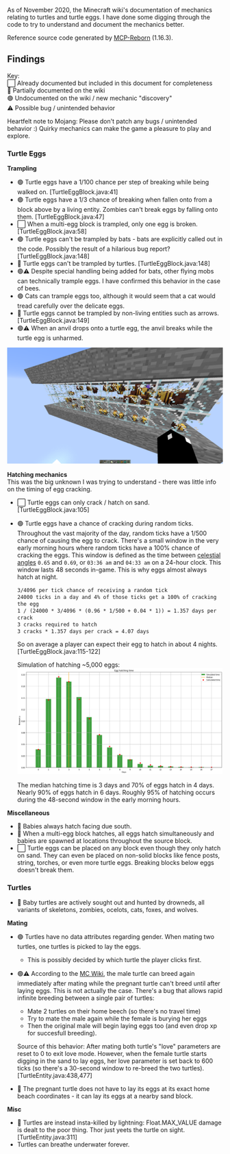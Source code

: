 As of November 2020, the Minecraft wiki's documentation of mechanics relating to turtles and turtle
eggs. I have done some digging through the code to try to understand and document the mechanics
better.

Reference source code generated by [MCP-Reborn](https://github.com/Hexeption/MCP-Reborn) (1.16.3).

## Findings

Key:<br>
⬜️ Already documented but included in this document for completeness<br>
🔹 Partially documented on the wiki<br>
🟢 Undocumented on the wiki / new mechanic "discovery"<br>
⚠️ Possible bug / unintended behavior

Heartfelt note to Mojang: Please don't patch any bugs / unintended behavior :) Quirky mechanics can
make the game a pleasure to play and explore.

### Turtle Eggs
**Trampling**
- 🟢 Turtle eggs have a 1/100 chance per step of breaking while being walked on.
  [TurtleEggBlock.java:41]
- 🟢 Turtle eggs have a 1/3 chance of breaking when fallen onto from a block above by a living
  entity. Zombies can't break eggs by falling onto them. [TurtleEggBlock.java:47]
- ⬜️ When a multi-egg block is trampled, only one egg is broken. [TurtleEggBlock.java:58]
- 🟢 Turtle eggs can't be trampled by bats - bats are explicitly called out in the code. Possibly
  the result of a hilarious bug report? [TurtleEggBlock.java:148]
- 🔹 Turtle eggs can't be trampled by turtles. [TurtleEggBlock.java:148]
- 🟢⚠️ Despite special handling being added for bats, other flying mobs can technically trample
  eggs. I have confirmed this behavior in the case of bees.
- 🟢 Cats can trample eggs too, although it would seem that a cat would tread carefully over the
  delicate eggs.
- 🔹 Turtle eggs cannot be trampled by non-living entities such as arrows. [TurtleEggBlock.java:149]
- 🟢⚠️ When an anvil drops onto a turtle egg, the anvil breaks while the turtle egg is unharmed.

![Experiment showing bees can trample turtle eggs](2020-11-26_00.12.18.png)

**Hatching mechanics**<br>
This was the big unknown I was trying to understand - there was little info on the timing of egg
cracking.
- ⬜️ Turtle eggs can only crack / hatch on sand. [TurtleEggBlock.java:105]
- 🟢 Turtle eggs have a chance of cracking during random ticks. Throughout the vast majority of the
  day, random ticks have a 1/500 chance of causing the egg to crack. There's a small window in the
  very early morning hours where random ticks have a 100% chance of cracking the eggs. This window
  is defined as the time between [celestial angles][1] `0.65` and `0.69`, or `03:36 am` and
  `04:33 am` on a 24-hour clock. This window lasts 48 seconds in-game. This is why eggs almost
  always hatch at night.
  ```
  3/4096 per tick chance of receiving a random tick
  24000 ticks in a day and 4% of those ticks get a 100% of cracking the egg
  1 / (24000 * 3/4096 * (0.96 * 1/500 + 0.04 * 1)) = 1.357 days per crack
  3 cracks required to hatch
  3 cracks * 1.357 days per crack = 4.07 days
  ```
  So on average a player can expect their egg to hatch in about 4 nights.
  [TurtleEggBlock.java:115-122]
  
  Simulation of hatching ~5,000 eggs:
  ![](egg_hatching_frequencies.png)

  The median hatching time is 3 days and 70% of eggs hatch in 4 days. Nearly 90% of eggs hatch in 6
  days. Roughly 95% of hatching occurs during the 48-second window in the early morning hours.

**Miscellaneous**
- 🔹 Babies always hatch facing due south.
- 🔹 When a multi-egg block hatches, all eggs hatch simultaneously and babies are spawned at
  locations throughout the source block.
- ⬜️ Turtle eggs can be placed on any block even though they only hatch on sand. They can even be
  placed on non-solid blocks like fence posts, string, torches, or even more turtle eggs. Breaking
  blocks below eggs doesn't break them.

### Turtles
- 🔹 Baby turtles are actively sought out and hunted by drowneds, all variants of skeletons,
  zombies, ocelots, cats, foxes, and wolves.

**Mating**
- 🟢 Turtles have no data attributes regarding gender. When mating two turtles, one turtles is
  picked to lay the eggs.
  - This is possibly decided by which turtle the player clicks first.
- 🟢⚠️ According to the [MC Wiki][2], the male turtle can breed again immediately after mating
  while the pregnant turtle can't breed until after laying eggs. This is not actually the case.
  There's a bug that allows rapid infinite breeding between a single pair of turtles:
  - Mate 2 turtles on their home beech (so there's no travel time)
  - Try to mate the male again while the female is burying her eggs
  - Then the original male will begin laying eggs too (and even drop xp for succesfull breeding).

  Source of this behavior: After mating both turtle's "love" parameters are reset to 0 to exit love
  mode. However, when the female turtle starts digging in the sand to lay eggs, her love parameter
  is set back to 600 ticks (so there's a 30-second window to re-breed the two turtles).
  [TurtleEntity.java:438,477]
- 🔹 The pregnant turtle does not have to lay its eggs at its exact home beach coordinates - it can
  lay its eggs at a nearby sand block.

**Misc**
- 🔹 Turtles are instead insta-killed by lightning: Float.MAX_VALUE damage is dealt to the poor
  thing. Thor just yeets the turtle on sight. [TurtleEntity.java:311]
- Turtles can breathe underwater forever.

[1]: https://forums.minecraftforge.net/topic/30920-the-celestial-model-of-minecraft-including-daynight/
[2]: https://minecraft.gamepedia.com/Turtle#Breeding
